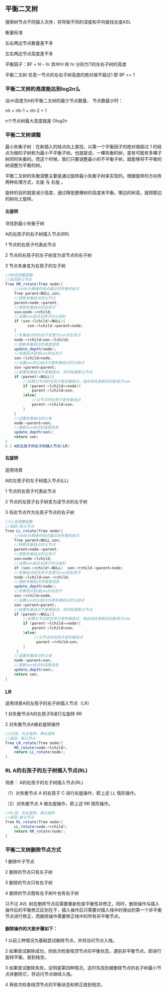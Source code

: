 ## 平衡二叉树

搜索树节点不同插入次序，将导致不同的深度和平均查找长度ASL

衡量标准

左右两边节点数量差不多

左右两边节点高度差不多

平衡因子：BF = hl - hr  其中hl 和 hr  分别为T的左右子树的高度

平衡二叉树 任意一节点的左右子树高度的绝对值不超过1 即 BF <= 1


### 平衡二叉树的高度能达到log2n么

设nh高度为h的平衡二叉树的最少节点数量， 节点数最少时：

nh = nh-1 + nh-2 + 1

n个节点树最大高度就是 Olog2n

### 平衡二叉树调整

最小失衡子树：在新插入的结点向上查找，以第一个平衡因子的绝对值超过 1 的结点为根的子树称为最小不平衡子树。也就是说，一棵失衡的树，是有可能有多棵子树同时失衡的。而这个时候，我们只要调整最小的不平衡子树，就能够将不平衡的树调整为平衡的树。

平衡二叉树的失衡调整主要是通过旋转最小失衡子树来实现的。根据旋转的方向有两种处理方式，左旋 与 右旋 。

旋转的目的就是减少高度，通过降低整棵树的高度来平衡。哪边的树高，就把那边的树向上旋转。

#### 左旋转

寻找到最小失衡子树

A的右孩子的右子树插入节点(RR)

1 节点的右孩子代表此节点

2 节点的右孩子的左子树变为该节点的右子树

3 节点本身变为右孩子的左子树

```java
//RR型调整函数
//返回新父节点
Tree RR_rotate(Tree node){
    //node为离操作结点最近的失衡的结点
    Tree parent=NULL,son;
    //获取失衡结点的父节点
    parent=node->parent;
    //获取失衡结点的右孩子
    son=node->rchild;
    //设置son结点左孩子的父指针
    if (son->lchild!=NULL){
          son->lchild->parent=node;
    }
    //失衡结点的右孩子变更为son的左孩子
    node->rchild=son->lchild;
    //更新失衡结点的高度信息
    update_depth(node);
    //失衡结点变成son的左孩子
    son->lchild=node;
    //设置son的父结点为原失衡结点的父结点
    son->parent=parent;
    //如果失衡结点不是根结点，则开始更新父节点
    if (parent!=NULL){
        //如果父节点的左孩子是失衡结点，指向现在更新后的新孩子son
        if (parent->lchild==node){
            parent->lchild=son;
        }else{
            //父节点的右孩子是失衡结点
            parent->rchild=son;
        }
    }
    //设置失衡结点的父亲
    node->parent=son;
    //更新son结点的高度信息
    update_depth(son);
    return son;
}
6.3 A的左孩子的右子树插入节点(LR)

```
#### 右旋转

适用场景

A的左孩子的左子树插入节点(LL)

1 节点的左孩子代表此节点

2 节点的左孩子右子树变为该节点的左子树

3 将此节点作为左孩子节点的右子树

```java
//LL型调整函数
//返回:新父节点
Tree LL_rotate(Tree node){
    //node为离操作结点最近的失衡的结点
    Tree parent=NULL,son;
    //获取失衡结点的父节点
    parent=node->parent;
    //获取失衡结点的左孩子
    son=node->lchild;
    //设置son结点右孩子的父指针
    if (son->rchild!=NULL)  son->rchild->parent=node;
    //失衡结点的左孩子变更为son的右孩子
    node->lchild=son->rchild;
    //更新失衡结点的高度信息
    update_depth(node);
    //失衡结点变成son的右孩子
    son->rchild=node;
    //设置son的父结点为原失衡结点的父结点
    son->parent=parent;
    //如果失衡结点不是根结点，则开始更新父节点
    if (parent!=NULL){
        //如果父节点的左孩子是失衡结点，指向现在更新后的新孩子son
        if (parent->lchild==node){
            parent->lchild=son;
        }else{
             //父节点的右孩子是失衡结点
              parent->rchild=son;
        }
     }
    //设置失衡结点的父亲
    node->parent=son;
    //更新son结点的高度信息
    update_depth(son);
    return son;
}
```

###  LR

适用场景A的左孩子的右子树插入节点（LR）

1 对失衡节点A的左孩子B进行左旋转 RR

2 对失衡节点A做右旋转操作

```java
//LR型，先左旋转，再右旋转
//返回：新父节点
Tree LR_rotate(Tree node){
    RR_rotate(node->lchild);
    return LL_rotate(node);
}
```

### RL A的右孩子的左子树插入节点(RL)

  场景： A的右孩子的左子树插入节点(RL)

（1）对失衡节点 A 的右孩子 C 进行右旋操作，即上述 LL 情形操作。

（2）对失衡节点 A 做左旋操作，即上述 RR 情形操作。

```java
//RL型，先右旋转，再左旋转
//返回:新父节点
Tree RL_rotate(Tree node){
    LL_rotate(node->rchild);
    return RR_rotate(node);
}
```

### 平衡二叉树删除节点方式

1 删除叶子节点

2 删除的节点只有左子树

3 删除的节点只有右子树

4 删除的节点既有左子树叶也有右子树

只不过 AVL 树在删除节点后需要重新检查平衡性并修正，同时，删除操作与插入操作后的平衡修正区别在于，插入操作后只需要对插入栈中的弹出的第一个非平衡节点进行修正，而删除操作需要修正栈中的所有非平衡节点。

#### 删除操作的大致步骤如下：

1 以前三种情况为基础尝试删除节点，并将访问节点入栈。

2 如果尝试删除成功，则依次检查栈顶节点的平衡状态，遇到非平衡节点，即进行旋转平衡，直到栈空。

3 如果尝试删除失败，证明是第四种情况。这时先找到被删除节点的右子树最小节点并删除它，将访问节点继续入栈。

4 再依次检查栈顶节点的平衡状态和修正直到栈空。




